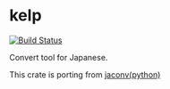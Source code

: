 kelp
====

[![Build Status](https://travis-ci.org/panther-king/kelp.svg?branch=master)](https://travis-ci.org/panther-king/kelp)

Convert tool for Japanese.

This crate is porting from [jaconv(python)](https://github.com/ikegami-yukino/jaconv)
